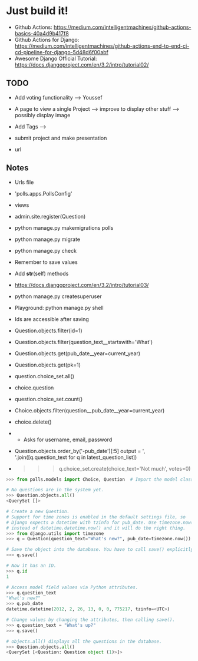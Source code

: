 # Just build it!

- Github Actions: https://medium.com/intelligentmachines/github-actions-basics-40a4d9b417f8
- Github Actions for Django: https://medium.com/intelligentmachines/github-actions-end-to-end-ci-cd-pipeline-for-django-5d48d6f00abf
- Awesome Django Official Tutorial: https://docs.djangoproject.com/en/3.2/intro/tutorial02/


## TODO
- Add voting functionality --> Youssef
- A page to view a single Project --> improve to display other stuff --> possibly display image
- Add Tags -->
- submit project and make presentation

- url

## Notes
- Urls file
- 'polls.apps.PollsConfig'
- views
- admin.site.register(Question)
- python manage.py makemigrations polls
- python manage.py migrate
- python manage.py check
- Remember to save values
- Add __str__(self) methods
- https://docs.djangoproject.com/en/3.2/intro/tutorial03/
- python manage.py createsuperuser


- Playground: python manage.py shell
- Ids are accessible after saving
- Question.objects.filter(id=1)
- Question.objects.filter(question_text__startswith='What')
- Question.objects.get(pub_date__year=current_year)
- Question.objects.get(pk=1)
- question.choice_set.all()
- choice.question
- question.choice_set.count()
- Choice.objects.filter(question__pub_date__year=current_year)
- choice.delete()
- 
    - Asks for username, email, password
- Question.objects.order_by('-pub_date')[:5]
    output = ', '.join([q.question_text for q in latest_question_list])


- >>> q.choice_set.create(choice_text='Not much', votes=0)


```python
>>> from polls.models import Choice, Question  # Import the model classes we just wrote.

# No questions are in the system yet.
>>> Question.objects.all()
<QuerySet []>

# Create a new Question.
# Support for time zones is enabled in the default settings file, so
# Django expects a datetime with tzinfo for pub_date. Use timezone.now()
# instead of datetime.datetime.now() and it will do the right thing.
>>> from django.utils import timezone
>>> q = Question(question_text="What's new?", pub_date=timezone.now())

# Save the object into the database. You have to call save() explicitly.
>>> q.save()

# Now it has an ID.
>>> q.id
1

# Access model field values via Python attributes.
>>> q.question_text
"What's new?"
>>> q.pub_date
datetime.datetime(2012, 2, 26, 13, 0, 0, 775217, tzinfo=<UTC>)

# Change values by changing the attributes, then calling save().
>>> q.question_text = "What's up?"
>>> q.save()

# objects.all() displays all the questions in the database.
>>> Question.objects.all()
<QuerySet [<Question: Question object (1)>]>
```